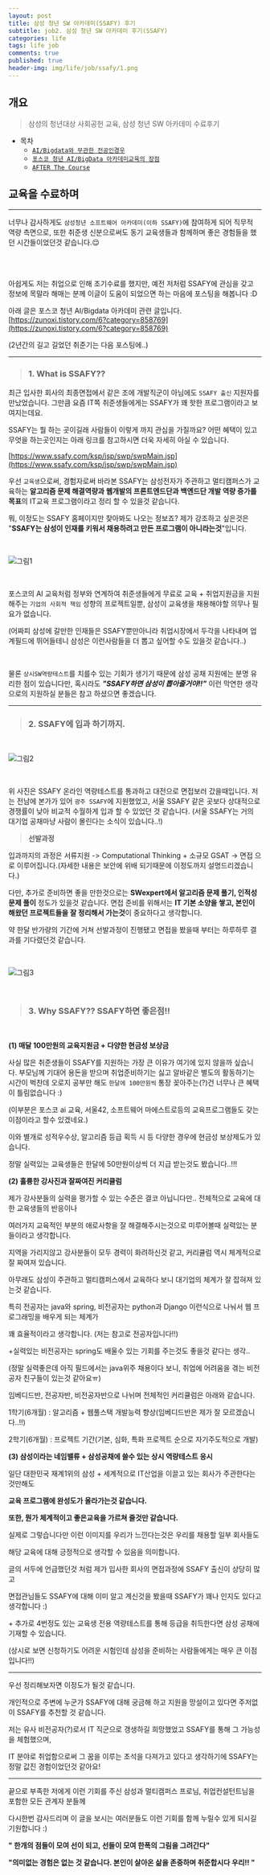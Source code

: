 ```yaml
---
layout: post
title: 삼성 청년 SW 아카데미(SSAFY) 후기
subtitle: job2. 삼성 청년 SW 아카데미 후기(SSAFY)
categories: life
tags: life job
comments: true
published: true
header-img: img/life/job/ssafy/1.png
---
```


## 개요
> 삼성의 청년대상 사회공헌 교육, 삼성 청년 SW 아카데미 수료후기
  
- 목차
	- [`AI/Bigdata와 무관한 전공인경우`](#1.-AI/Bigdata와-무관한-전공인데-지원해도-될까?)
	- [`포스코 청년 AI/BigData 아카데미교육의 장점`](#2.-포스코-청년-AI/BigData-아카데미교육의-장점)
	- [`AFTER The Course`](#AFTER-The-Course)
  
## 교육을 수료하며
---
너무나 감사하게도 `삼성청년 소프트웨어 아카데미(이하 SSAFY)`에 참여하게 되어 직무적 역량 측면으로, 또한 취준생 신분으로써도 동기 교육생들과 함께하며 좋은 경험들을 했던 시간들이었던것 같습니다.😌



<br><br>

아쉽게도 저는 취업으로 인해 조기수료를 했지만, 예전 저처럼 SSAFY에 관심을 갖고 정보에 목말라 해매는 분께 이글이 도움이 되었으면 하는 마음에 포스팅을 해봅니다 :D 

아래 글은 포스코 청년 AI/Bigdata 아카데미 관련 글입니다.
[https://zunoxi.tistory.com/6?category=858769](https://zunoxi.tistory.com/6?category=858769)

(2년간의 길고 길었던 취준기는 다음 포스팅에..)

---

> ### **1\. What is SSAFY??**

최근 입사한 회사의 최종면접에서 같은 조에 개발직군이 아님에도 `SSAFY 출신` 지원자를 만났었습니다. 그만큼 요즘 IT쪽 취준생들에게는 SSAFY가 꽤 핫한 프로그램이라고 보여지는데요.

SSAFY는 뭘 하는 곳이길래 사람들이 이렇게 까지 관심을 가질까요? 어떤 혜택이 있고 무엇을 하는곳인지는 아래 링크를 참고하시면 더욱 자세히 아실 수 있습니다.

[https://www.ssafy.com/ksp/jsp/swp/swpMain.jsp](https://www.ssafy.com/ksp/jsp/swp/swpMain.jsp)


우선 `교육생`으로써, 경험자로써 바라본 SSAFY는 삼성전자가 주관하고 멀티캠퍼스가 교육하는 **알고리즘 문제 해결역량과 웹개발의 프론트엔드단과 백엔드단 개발 역량 증가를 목표**의 IT교육 프로그램이라고 정리 할 수 있을것 같습니다.

뭐, 이정도는 SSAFY 홈페이지만 찾아봐도 나오는 정보죠? 제가 강조하고 싶은것은 "**SSAFY는 삼성이 인재를 키워서 채용하려고 만든 프로그램이 아니라는것**"입니다. 

<br>

![그림1](https://zunoxi.github.io/assets/img/life/job/ssafy/1.png)

<br>

포스코의 AI 교육처럼 정부와 연계하여 취준생들에게 무료로 교육 + 취업지원금을 지원해주는 `기업의 사회적 책임` 성향의 프로젝트일뿐, 삼성이 교육생을 채용해야할 의무나 필요가 없습니다.

(어짜피 삼성에 갈만한 인재들은 SSAFY뿐만아니라 취업시장에서 두각을 나타내며 업계필드에 뛰어들테니 삼성은 이런사람들을 더 뽑고 싶어할 수도 있을것 같습니다..)

<br>

물론 `상시SW역량테스트`를 치를수 있는 기회가 생기기 때문에 삼성 공채 지원에는 분명 유리한 점이 있습니다만, 혹시라도 _**"SSAFY하면 삼성이 뽑아줄거야!!"**_ 이런 막연한 생각으로의 지원하실 분들은 참고 하셨으면 좋겠습니다.

<be>

---
> ### **2\. SSAFY에 입과 하기까지.**

<br>

![그림2](https://zunoxi.github.io/assets/img/life/job/ssafy/2.png)

<br>

위 사진은 SSAFY 온라인 역량테스트를 통과하고 대전으로 면접보러 갔을때입니다. 저는 전남에 본가가 있어 `광주 SSAFY`에 지원했었고, 서울 SSAFY 같은 곳보다 상대적으로 경쟁률이 낮아 비교적 수월하게 입과 할 수 있었던 것 같습니다. (서울 SSAFY는 거의 대기업 공채마냥 사람이 몰린다는 소식이 있습니다..!)

> **선발과정**

입과까지의 과정은 서류지원 -> Computational Thinking + 소규모 GSAT -> 면접 으로 이루어집니다.(자세한 내용은 보안에 위배 되기때문에 이정도까지 설명드리겠습니다.)

다만, 추가로 준비하면 좋을 만한것으로는 **SWexpert에서 알고리즘 문제 풀기, 인적성 문제 풀이** 정도가 있을것 같습니다. 면접 준비를 위해서는 **IT 기본 소양을 쌓고, 본인이 해왔던 프로젝트들을 잘 정리해서 가는것**이 중요하다고 생각합니다.

약 한달 반가량의 기간에 거쳐 선발과정이 진행됐고 면접을 봤을때 부터는 하루하루 결과를 기다렸던것 같습니다.

<br>

![그림3](https://zunoxi.github.io/assets/img/life/job/ssafy/3.jpg)

<br>

> ### **3\. Why SSAFY?? SSAFY하면 좋은점!!**

<br>

**(1) 매달 100만원의 교육지원금 + 다양한 현금성 보상금**

사실 많은 취준생들이 SSAFY를 지원하는 가장 큰 이유가 여기에 있지 않을까 싶습니다. 부모님께 기대어 용돈을 받으며 취업준비하기는 싫고 알바같은 별도의 활동하기는 시간이 벅찬데 오로지 공부만 해도 `한달에 100만원씩` 통장 꽂아주는(?)건 너무나 큰 혜택이 틀림없습니다 :)

(이부분은 포스코 ai 교육, 서울42, 소프트웨어 마에스트로등의 교육프로그램들도 갖는 이점이라고 할수 있겠네요.)

이와 별개로 성적우수상, 알고리즘 등급 획득 시 등 다양한 경우에 현금성 보상제도가 있습니다.

정말 실력있는 교육생들은 한달에 50만원이상씩 더 지급 받는것도 봤습니다..!!!

**(2) 훌륭한 강사진과 잘짜여진 커리큘럼**

제가 강사분들의 실력을 평가할 수 있는 수준은 결코 아닙니다만.. 전체적으로 교육에 대한 교육생들의 반응이나

여러가지 교육적인 부분의 애로사항을 잘 해결해주시는것으로 미루어볼때 실력있는 분들이라고 생각합니다.

지역을 가리지않고 강사분들이 모두 경력이 화려하신것 같고, 커리큘럼 역시 체계적으로 잘 짜여져 있습니다.

아무래도 삼성이 주관하고 멀티캠퍼스에서 교육하다 보니 대기업의 체계가 잘 잡혀져 있는것 같습니다.

특히 전공자는 java와 spring, 비전공자는 python과 Django 이런식으로 나눠서 웹 프로그래밍을 배우게 되는 체계가

꽤 효율적이라고 생각합니다. (저는 참고로 전공자입니다!!)

+실력있는 비전공자는 spring도 배울수 있는 기회를 주는것도 좋을것 같다는 생각..

(정말 실력좋은데 아직 필드에서는 java위주 채용이다 보니, 취업에 어려움을 겪는 비전공자 친구들이 있는것 같아요ㅠ)

임베디드반, 전공자반, 비전공자반으로 나뉘며 전체적인 커리큘럼은 아래와 같습니다.

1학기(6개월) : 알고리즘 + 웹풀스택 개발능력 향상(임베디드반은 제가 잘 모르겠습니다..!!)

2학기(6개월) : 프로젝트 기간(기본, 심화, 특화 프로젝트 순으로 자기주도적으로 개발)

**(3) 삼성이라는 네임밸류 + 삼성공채에 쓸수 있는 상시 역량테스트 응시**

일단 대한민국 재계1위의 삼성 + 세계적으로 IT산업을 이끌고 있는 회사가 주관한다는 것만해도

**교육 프로그램에 완성도가 올라가는것 같습니다.**

**또한, 뭔가 체계적이고 좋은교육을 가르쳐 줄것만 같습니다.**

실제로 그렇습니다만 이런 이미지를 우리가 느낀다는것은 우리를 채용할 일부 회사들도 

해당 교육에 대해 긍정적으로 생각할 수 있음을 의미합니다.

글의 서두에 언급했던것 처럼 제가 입사한 회사의 면접과정에 SSAFY 출신이 상당히 많고

면접관님들도 SSAFY에 대해 이미 알고 계신것을 봤을때 SSAFY가 꽤나 인지도 있다고 생각합니다 :)

\+ 추가로 4번정도 있는 교육생 전용 역량테스트를 통해 등급을 취득한다면 삼성 공채에 기재할 수 있습니다.

(상시로 보면 신청하기도 어려운 시험인데 삼성을 준비하는 사람들에게는 매우 큰 이점입니다!!)

---

우선 정리해보자면 이정도가 될것 같습니다.

개인적으로 주변에 누군가 SSAFY에 대해 궁금해 하고 지원을 망설이고 있다면 주저없이 SSAFY를 추천할 것 같습니다.

저는 유사 비전공자(?)로서 IT 직군으로 갱생하길 희망했었고 SSAFY를 통해 그 가능성을 체험했으며,

IT 분야로 취업함으로써 그 꿈을 이루는 초석을 다져가고 있다고 생각하기에 SSAFY는 정말 값진 경험이었던것 같아요!

---

끝으로 부족한 저에게 이런 기회를 주신 삼성과 멀티캠퍼스 프로님, 취업컨설턴트님을 포함한 모든 관계자 분들께

다시한번 감사드리며 이 글을 보시는 여러분들도 이런 기회를 함께 누릴수 있게 되시길 기원합니다 :)

**" 한개의 점들이 모여 선이 되고, 선들이 모여 한폭의 그림을 그려간다"**

**"의미없는 경험은 없는 것 같습니다. 본인이 살아온 삶을 존중하며 취준합시다 우리!! "**